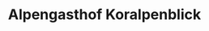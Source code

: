 ---
title: "Alpengasthof Koralpenblick"
url: /deutschlandsberg/alpengasthof-koralpenblick/
shop: Hofladen
---